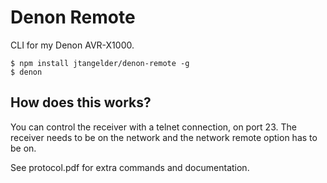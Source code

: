 # Denon Remote
CLI for my Denon AVR-X1000.

```
$ npm install jtangelder/denon-remote -g
$ denon
```

## How does this works?
You can control the receiver with a telnet connection, on port 23.
The receiver needs to be on the network and the network remote option has to be on.

See protocol.pdf for extra commands and documentation.
